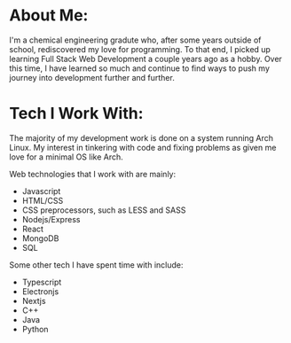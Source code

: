 # **About Me:**
  
  I'm a chemical engineering gradute who, after some years outside of school, rediscovered my love for programming. To that end, I picked up learning Full Stack Web Development a couple years ago as a hobby. Over this time, I have learned so much and continue to find ways to push my journey into development further and further.
  
# **Tech I Work With:**

  The majority of my development work is done on a system running Arch Linux. My interest in tinkering with code and fixing problems as given me love for a minimal OS like Arch.
  
  Web technologies that I work with are mainly:
  - Javascript
  - HTML/CSS
  - CSS preprocessors, such as LESS and SASS
  - Nodejs/Express
  - React
  - MongoDB
  - SQL
  
  Some other tech I have spent time with include:
  - Typescript
  - Electronjs
  - Nextjs
  - C++
  - Java
  - Python
  
<!---
tmullin6/tmullin6 is a ✨ special ✨ repository because its `README.md` (this file) appears on your GitHub profile.
You can click the Preview link to take a look at your changes.
--->
